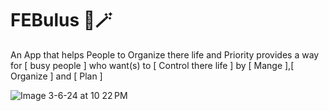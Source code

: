 # FEBulus 📆🪄






An App that helps People to Organize there life and Priority
provides a way for [ busy people ] who want(s) to [ Control there life ] by [ Mange ],[ Organize ] and [ Plan ]



![Image 3-6-24 at 10 22 PM](https://github.com/Mashael-M/FEBulus/assets/108432621/e7f8ab27-d5c2-4601-91cd-260adb610c44)
